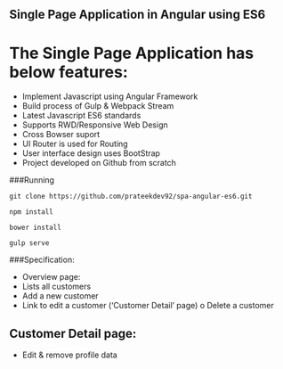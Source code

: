 ## Single Page Application in Angular using ES6

# The Single Page Application has below features:

* Implement Javascript using Angular Framework
* Build process of Gulp & Webpack Stream
* Latest Javascript ES6 standards
* Supports RWD/Responsive Web Design
* Cross Bowser suport
* UI Router is used for Routing
* User interface design uses BootStrap
* Project developed on Github from scratch 

###Running

```
git clone https://github.com/prateekdev92/spa-angular-es6.git

```

```
npm install

```

```
bower install

```

```
gulp serve

```

###Specification:
* Overview page:
* Lists all customers
* Add a new customer
* Link to edit a customer (‘Customer Detail’ page) o Delete a customer

## Customer Detail page:
* Edit & remove profile data